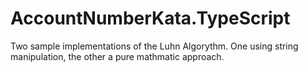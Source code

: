AccountNumberKata.TypeScript
============================

Two sample implementations of the Luhn Algorythm.  One using string manipulation, the other a pure mathmatic approach.
